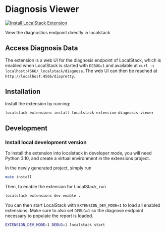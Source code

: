 Diagnosis Viewer
===============================
[![Install LocalStack Extension](https://localstack.cloud/gh/extension-badge.svg)](https://app.localstack.cloud/extensions/remote?url=git+https://github.com/localstack/localstack-extensions/#egg=localstack-extension-diagnosis-viewer&subdirectory=diagnosis-viewer)

View the diagnostics endpoint directly in localstack

## Access Diagnosis Data

The extension is a web UI for the diagnosis endpoint of LocalStack, which is enabled when LocalStack is started with `DEBUG=1` and available at `curl -s localhost:4566/_localstack/diagnose`.
The web UI can then be reached at `http://localhost:4566/diapretty`.


## Installation

Install the extension by running:

```bash
localstack extensions install localstack-extension-diagnosis-viewer
```

## Development

### Install local development version

To install the extension into localstack in developer mode, you will need Python 3.10, and create a virtual environment in the extensions project.

In the newly generated project, simply run

```bash
make install
```

Then, to enable the extension for LocalStack, run

```bash
localstack extensions dev enable .
```

You can then start LocalStack with `EXTENSION_DEV_MODE=1` to load all enabled extensions.
Make sure to also set `DEBUG=1` so the diagnose endpoint necessary to populate the report is loaded.

```bash
EXTENSION_DEV_MODE=1 DEBUG=1 localstack start
```
